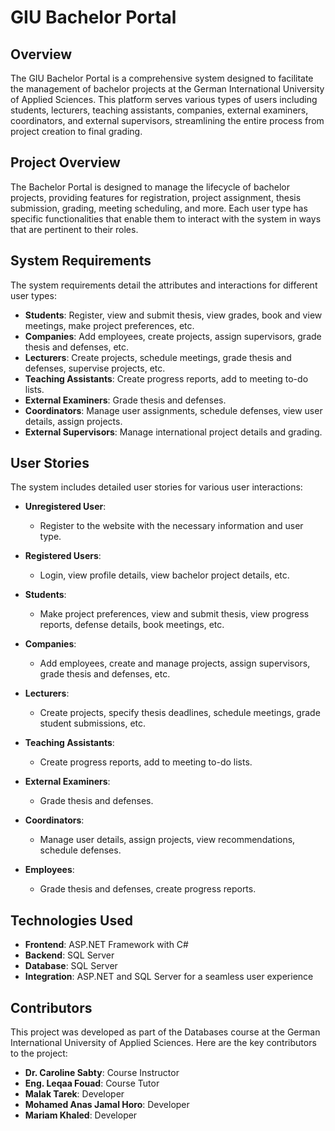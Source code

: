 # GIU Bachelor Portal

## Overview

The GIU Bachelor Portal is a comprehensive system designed to facilitate the management of bachelor projects at the German International University of Applied Sciences. This platform serves various types of users including students, lecturers, teaching assistants, companies, external examiners, coordinators, and external supervisors, streamlining the entire process from project creation to final grading.

## Project Overview

The Bachelor Portal is designed to manage the lifecycle of bachelor projects, providing features for registration, project assignment, thesis submission, grading, meeting scheduling, and more. Each user type has specific functionalities that enable them to interact with the system in ways that are pertinent to their roles.

## System Requirements

The system requirements detail the attributes and interactions for different user types:

- **Students**: Register, view and submit thesis, view grades, book and view meetings, make project preferences, etc.
- **Companies**: Add employees, create projects, assign supervisors, grade thesis and defenses, etc.
- **Lecturers**: Create projects, schedule meetings, grade thesis and defenses, supervise projects, etc.
- **Teaching Assistants**: Create progress reports, add to meeting to-do lists.
- **External Examiners**: Grade thesis and defenses.
- **Coordinators**: Manage user assignments, schedule defenses, view user details, assign projects.
- **External Supervisors**: Manage international project details and grading.

## User Stories

The system includes detailed user stories for various user interactions:

- **Unregistered User**:
  - Register to the website with the necessary information and user type.

- **Registered Users**:
  - Login, view profile details, view bachelor project details, etc.

- **Students**:
  - Make project preferences, view and submit thesis, view progress reports, defense details, book meetings, etc.

- **Companies**:
  - Add employees, create and manage projects, assign supervisors, grade thesis and defenses, etc.

- **Lecturers**:
  - Create projects, specify thesis deadlines, schedule meetings, grade student submissions, etc.

- **Teaching Assistants**:
  - Create progress reports, add to meeting to-do lists.

- **External Examiners**:
  - Grade thesis and defenses.

- **Coordinators**:
  - Manage user details, assign projects, view recommendations, schedule defenses.

- **Employees**:
  - Grade thesis and defenses, create progress reports.

## Technologies Used

- **Frontend**: ASP.NET Framework with C#
- **Backend**: SQL Server
- **Database**: SQL Server
- **Integration**: ASP.NET and SQL Server for a seamless user experience

## Contributors

This project was developed as part of the Databases course at the German International University of Applied Sciences. Here are the key contributors to the project:

- **Dr. Caroline Sabty**: Course Instructor
- **Eng. Leqaa Fouad**: Course Tutor
- **Malak Tarek**: Developer
- **Mohamed Anas Jamal Horo**: Developer
- **Mariam Khaled**: Developer
